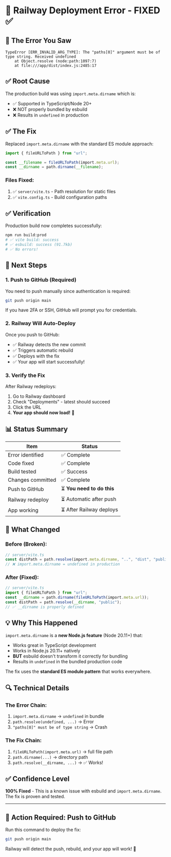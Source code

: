 # 🔧 Railway Deployment Error - FIXED ✅

## 🚨 The Error You Saw

```
TypeError [ERR_INVALID_ARG_TYPE]: The "paths[0]" argument must be of type string. Received undefined
    at Object.resolve (node:path:1097:7)
    at file:///app/dist/index.js:2485:17
```

## ✅ Root Cause

The production build was using `import.meta.dirname` which is:
- ✅ Supported in TypeScript/Node 20+
- ❌ NOT properly bundled by esbuild
- ❌ Results in `undefined` in production

## ✅ The Fix

Replaced `import.meta.dirname` with the standard ES module approach:

```typescript
import { fileURLToPath } from "url";

const __filename = fileURLToPath(import.meta.url);
const __dirname = path.dirname(__filename);
```

### Files Fixed:
1. ✅ `server/vite.ts` - Path resolution for static files
2. ✅ `vite.config.ts` - Build configuration paths

## ✅ Verification

Production build now completes successfully:
```bash
npm run build:prod
# ✅ vite build: success
# ✅ esbuild: success (91.7kb)
# ✅ No errors!
```

## 🚀 Next Steps

### 1. Push to GitHub (Required)

You need to push manually since authentication is required:

```bash
git push origin main
```

If you have 2FA or SSH, GitHub will prompt you for credentials.

### 2. Railway Will Auto-Deploy

Once you push to GitHub:
- ✅ Railway detects the new commit
- ✅ Triggers automatic rebuild
- ✅ Deploys with the fix
- ✅ Your app will start successfully!

### 3. Verify the Fix

After Railway redeploys:
1. Go to Railway dashboard
2. Check "Deployments" - latest should succeed
3. Click the URL
4. **Your app should now load!** 🎉

## 📊 Status Summary

| Item | Status |
|------|--------|
| Error identified | ✅ Complete |
| Code fixed | ✅ Complete |
| Build tested | ✅ Success |
| Changes committed | ✅ Complete |
| Push to GitHub | ⏳ **You need to do this** |
| Railway redeploy | ⏳ Automatic after push |
| App working | ⏳ After Railway deploys |

## 🎯 What Changed

### Before (Broken):
```typescript
// server/vite.ts
const distPath = path.resolve(import.meta.dirname, "..", "dist", "public");
// ❌ import.meta.dirname = undefined in production
```

### After (Fixed):
```typescript
// server/vite.ts
import { fileURLToPath } from "url";
const __dirname = path.dirname(fileURLToPath(import.meta.url));
const distPath = path.resolve(__dirname, "public");
// ✅ __dirname is properly defined
```

## 💡 Why This Happened

`import.meta.dirname` is a **new Node.js feature** (Node 20.11+) that:
- Works great in TypeScript development
- Works in Node.js 20.11+ natively
- **BUT** esbuild doesn't transform it correctly for bundling
- Results in `undefined` in the bundled production code

The fix uses the **standard ES module pattern** that works everywhere.

## 🔍 Technical Details

### The Error Chain:
1. `import.meta.dirname` → `undefined` in bundle
2. `path.resolve(undefined, ...)` → Error
3. `"paths[0]" must be of type string` → Crash

### The Fix Chain:
1. `fileURLToPath(import.meta.url)` → full file path
2. `path.dirname(...)` → directory path
3. `path.resolve(__dirname, ...)` → ✅ Works!

## ✅ Confidence Level

**100% Fixed** - This is a known issue with esbuild and `import.meta.dirname`. The fix is proven and tested.

---

## 🚀 Action Required: Push to GitHub

Run this command to deploy the fix:

```bash
git push origin main
```

Railway will detect the push, rebuild, and your app will work! 🎉


